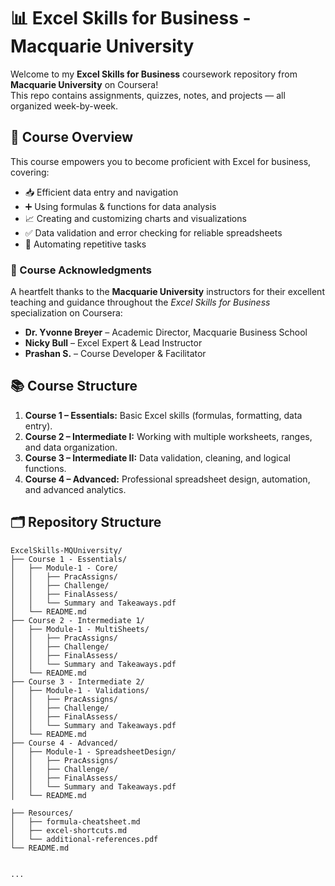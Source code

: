 # 📊 Excel Skills for Business - Macquarie University

Welcome to my **Excel Skills for Business** coursework repository from **Macquarie University** on Coursera!  
This repo contains assignments, quizzes, notes, and projects — all organized week-by-week.


## 🎯 Course Overview

This course empowers you to become proficient with Excel for business, covering:

- 📥 Efficient data entry and navigation  
- ➕ Using formulas & functions for data analysis  
- 📈 Creating and customizing charts and visualizations  
- ✅ Data validation and error checking for reliable spreadsheets  
- 🔄 Automating repetitive tasks

### 🤝  Course Acknowledgments

A heartfelt thanks to the **Macquarie University** instructors for their excellent teaching and guidance throughout the *Excel Skills for Business* specialization on Coursera:

- **Dr. Yvonne Breyer** – Academic Director, Macquarie Business School  
- **Nicky Bull** – Excel Expert & Lead Instructor  
- **Prashan S.** – Course Developer & Facilitator
  

## 📚 Course Structure

1. **Course 1 – Essentials:** Basic Excel skills (formulas, formatting, data entry).
2. **Course 2 – Intermediate I:** Working with multiple worksheets, ranges, and data organization.
3. **Course 3 – Intermediate II:** Data validation, cleaning, and logical functions.
4. **Course 4 – Advanced:** Professional spreadsheet design, automation, and advanced analytics.

## 🗂 Repository Structure

```plaintext
ExcelSkills-MQUniversity/
├── Course 1 - Essentials/
│   ├── Module-1 - Core/
│   │   ├── PracAssigns/
│   │   ├── Challenge/
│   │   ├── FinalAssess/
│   │   └── Summary and Takeaways.pdf
│   └── README.md
├── Course 2 - Intermediate 1/
│   ├── Module-1 - MultiSheets/
│   │   ├── PracAssigns/
│   │   ├── Challenge/
│   │   ├── FinalAssess/
│   │   └── Summary and Takeaways.pdf
│   └── README.md
├── Course 3 - Intermediate 2/
│   ├── Module-1 - Validations/
│   │   ├── PracAssigns/
│   │   ├── Challenge/
│   │   ├── FinalAssess/
│   │   └── Summary and Takeaways.pdf
│   └── README.md
├── Course 4 - Advanced/
│   ├── Module-1 - SpreadsheetDesign/
│   │   ├── PracAssigns/
│   │   ├── Challenge/
│   │   ├── FinalAssess/
│   │   └── Summary and Takeaways.pdf
│   └── README.md

├── Resources/
│   ├── formula-cheatsheet.md
│   ├── excel-shortcuts.md
│   └── additional-references.pdf
└── README.md


...




